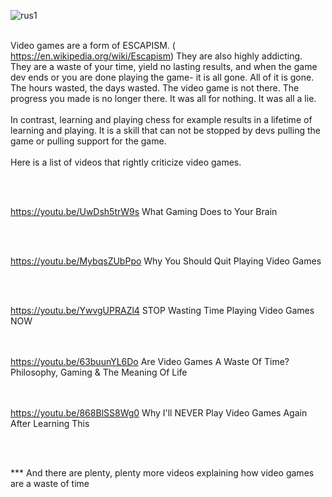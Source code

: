 

![rus1](https://user-images.githubusercontent.com/126354491/224412547-86592a2e-7f94-49d1-8d51-006fcd792955.gif)
<br><br>


Video games are a form of ESCAPISM.  ( https://en.wikipedia.org/wiki/Escapism)  They are also highly addicting. They are a waste of your time, yield no lasting results, and when the game dev ends or you are done playing the game- it is all gone. All of it is gone. The hours wasted, the days wasted. The video game is not there. The progress you made is no longer there. It was all for nothing. It was all a lie.
<br><br>
In contrast, learning and playing chess for example results in a lifetime of learning and playing. It is a skill that can not be stopped by devs  pulling the game or pulling support for the game. 
<br><br>
Here is a list of videos that rightly criticize video games. 

<br><br>

https://youtu.be/UwDsh5trW9s   What Gaming Does to Your Brain



<br><br>


https://youtu.be/MybqsZUbPpo   Why You Should Quit Playing Video Games

<br><br>

https://youtu.be/YwvgUPRAZl4  STOP Wasting Time Playing Video Games NOW


<br><br>
https://youtu.be/63buunYL6Do  Are Video Games A Waste Of Time? Philosophy, Gaming & The Meaning Of Life

<br><br>
https://youtu.be/868BlSS8Wg0    Why I'll NEVER Play Video Games Again After Learning This

<br><br>

*** And there are plenty, plenty more videos explaining how video games are a waste of time 
